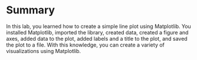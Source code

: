 # Summary

In this lab, you learned how to create a simple line plot using Matplotlib. You installed Matplotlib, imported the library, created data, created a figure and axes, added data to the plot, added labels and a title to the plot, and saved the plot to a file. With this knowledge, you can create a variety of visualizations using Matplotlib.
